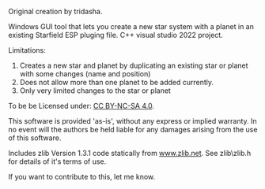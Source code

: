 Original creation by tridasha.

Windows GUI tool that lets you create a new star system with a planet in an existing Starfield ESP pluging file.
C++ visual studio 2022 project.

Limitations:
1. Creates a new star and planet by duplicating an existing star or planet with some changes (name and position)
2. Does not allow more than one planet to be added currently.
3. Only very limited changes to the star or planet

To be be Licensed under: [CC BY-NC-SA 4.0](https://pages.github.com/](https://creativecommons.org/licenses/by-nc-sa/4.0/)).

  This software is provided 'as-is', without any express or implied
  warranty.  In no event will the authors be held liable for any damages
  arising from the use of this software.

  Includes zlib Version 1.3.1 code statically from www.zlib.net. See zlib\zlib.h for details of it's terms of use.
  
If you want to contribute to this, let me know.
